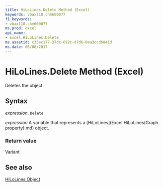 ```yaml
---
title: HiLoLines.Delete Method (Excel)
keywords: vbaxl10.chm600077
f1_keywords:
- vbaxl10.chm600077
ms.prod: excel
api_name:
- Excel.HiLoLines.Delete
ms.assetid: c35ec177-37dc-692c-d7d6-0ea3ccd6841d
ms.date: 06/08/2017
---
```



# HiLoLines.Delete Method (Excel)

Deletes the object.


## Syntax

 _expression_. `Delete`

 _expression_ A variable that represents a [HiLoLines](Excel.HiLoLines(Graph property).md) object.


### Return value

Variant


## See also


[HiLoLines Object](Excel.HiLoLines(object).md)

